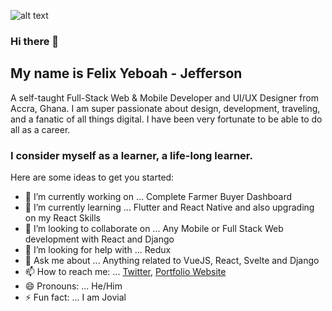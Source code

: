 ![alt text](https://i.imgur.com/gGydeDF.jpg "Banner Image")

### Hi there 👋

## My name is Felix Yeboah - Jefferson
A self-taught Full-Stack Web & Mobile Developer and UI/UX Designer from Accra, Ghana. I am super passionate about design, development, traveling, and a fanatic of all things digital. I have been very fortunate to be able to do all as a career.

### I consider myself as a learner, a life-long learner.



Here are some ideas to get you started:

- 🔭 I’m currently working on ... Complete Farmer Buyer Dashboard
- 🌱 I’m currently learning ... Flutter and React Native and also upgrading on my React Skills
- 👯 I’m looking to collaborate on ... Any Mobile or Full Stack Web development with React and Django
- 🤔 I’m looking for help with ... Redux
- 💬 Ask me about ... Anything related to VueJS, React, Svelte and Django
- 📫 How to reach me: ... [Twitter](https://twitter.com/sudocode_), [Portfolio Website](https://felixyeboah.dev)
- 😄 Pronouns: ... He/Him
- ⚡ Fun fact: ... I am Jovial

